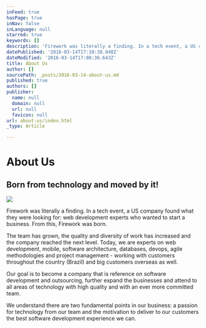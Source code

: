 ```yaml
---
inFeed: true
hasPage: true
inNav: false
inLanguage: null
starred: true
keywords: []
description: 'Firework was literally a finding. In a tech event, a US company found what they were looking for: web development experts who wanted to start a business. From this, Firework was born.'
datePublished: '2016-03-14T17:10:38.848Z'
dateModified: '2016-03-14T17:08:36.643Z'
title: About Us
author: []
sourcePath: _posts/2016-03-14-about-us.md
published: true
authors: []
publisher:
  name: null
  domain: null
  url: null
  favicon: null
url: about-us/index.html
_type: Article

---
```

# About Us

## Born from technology and moved by it!
![](https://the-grid-user-content.s3-us-west-2.amazonaws.com/6de781db-5135-4cb2-8435-a7870d5ce8ed.jpg)

Firework was literally a finding. In a tech event, a US company found what they were looking for: web development experts who wanted to start a business. From this, Firework was born.

The team has grown, the quality and diversity of work has increased and the company reached the next level. Today, we are experts on web development, mobile, software architecture, databases, devops, agile methodologies and project management - working with customers throughout the country (Brazil) and big customers overseas as well.

Our goal is to become a company that is reference on software development and outsourcing, further expand the businesses and attend to all areas of technology with high quality and with an ever more committed team.

We understand there are two fundamental points in our business: a passion for technology from our team and the motivation to deliver to our customers the best software development experience we can.